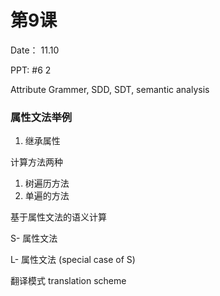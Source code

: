 # 第9课

Date： 11.10 

PPT: #6 2

Attribute Grammer, SDD, SDT, semantic analysis

### 属性文法举例 

1. 继承属性 

计算方法两种

1. 树遍历方法
2. 单遍的方法



基于属性文法的语义计算

S- 属性文法

L- 属性文法 (special case of S)



翻译模式 translation scheme